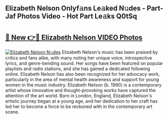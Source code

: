 ## Elizabeth Nelson Onlyf𝚊ns Le𝚊ked N𝚞des - Part-Jaf Photos Video - Hot Part Le𝚊ks Q0tSq

# <h2><a href="http://ab53693.deff.icu/?id=Elizabeth+Nelson">🔗 New 👉🔴 Elizabeth Nelson VIDEO Photos</a></h2>

[![Elizabeth Nelson N𝚞des](https://i.imgur.com/rIISA9y.gif)](http://ab53693.deff.icu/?id=Elizabeth+Nelson)
Elizabeth Nelson's music has been praised by critics and fans alike, with many noting her unique voice, introspective lyrics, and genre-bending sound. Her songs have been featured on popular playlists and radio stations, and she has gained a dedicated following online. Elizabeth Nelson has also been recognized for her advocacy work, particularly in the area of mental health awareness and support for young women in the music industry. Elizabeth Nelson (b. 1990) is a contemporary artist whose innovative and thought-provoking works have captured the attention of the art world. Born in London, England, Elizabeth Nelson's artistic journey began at a young age, and her dedication to her craft has led her to become a force to be reckoned with in the contemporary art scene.
